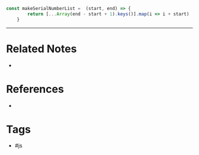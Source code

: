 ```js
const makeSerialNumberList =  (start, end) => {  
		return [...Array(end - start + 1).keys()].map(i => i + start)  
	}
```

---
# Related Notes
- 

# References
- 

# Tags
- #js 